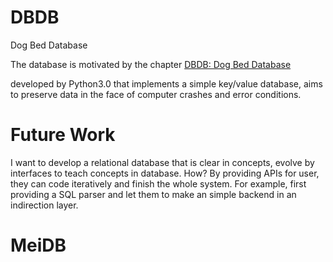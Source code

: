 # DBDB
Dog Bed Database

The database is motivated by the chapter [DBDB: Dog Bed Database](aosabook.org/en/500L/dbdb-dog-bed-database.html)

developed by Python3.0 that implements a simple key/value database, aims to preserve data in the face of  computer crashes and error conditions.

# Future Work
I want to develop a relational database that is clear in concepts, evolve by interfaces to teach concepts in database.
How? By providing APIs for user, they can code iteratively and finish the whole system.
For example, first providing a SQL parser and let them to make an simple backend in an indirection layer.

# MeiDB
